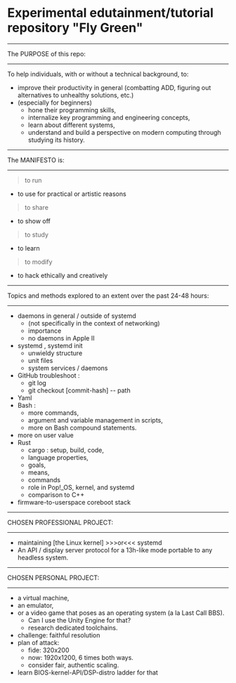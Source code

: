 # Experimental edutainment/tutorial repository "Fly Green"

__________________________________________________________________________
The PURPOSE of this repo:
__________________________________________________________________________

To help individuals, with or without a technical background, to: 
- improve their productivity in general (combatting ADD, figuring out
  alternatives to unhealthy solutions, etc.) 
- (especially for beginners)
  - hone their programming skills,
  - internalize key programming and engineering concepts,
  - learn about different systems,
  - understand and build a perspective on modern computing through studying
    its history. 

__________________________________________________________________________
The MANIFESTO is:
__________________________________________________________________________

> to run
  - to use for practical or artistic reasons
> to share
  - to show off
> to study
  - to learn
> to modify
  - to hack ethically and creatively

__________________________________________________________________________
Topics and methods explored to an extent over the past 24-48 hours:
__________________________________________________________________________

- daemons in general / outside of systemd
  - (not specifically in the context of networking)
  - importance 
  - no daemons in Apple II 
- systemd , systemd init
  - unwieldy structure
  - unit files
  - system services / daemons 
- GitHub troubleshoot :
  - git log 
  - git checkout [commit-hash] -- path
- Yaml
- Bash :
  - more commands,
  - argument and variable management in scripts, 
  - more on Bash compound statements. 
- more on user value
- Rust
  - cargo : setup, build, code,
  - language properties,
  - goals,
  - means,
  - commands
  - role in Pop!_OS, kernel, and systemd
  - comparison to C++
- firmware-to-userspace coreboot stack
__________________________________________________________________________
CHOSEN PROFESSIONAL PROJECT:
__________________________________________________________________________

- maintaining [the Linux kernel] >>>or<<< systemd
- An API / display server protocol for a 13h-like mode portable to any headless system. 
__________________________________________________________________________
CHOSEN PERSONAL PROJECT:
__________________________________________________________________________

- a virtual machine,
- an emulator,
- or a video game that poses as an operating system (a la Last Call BBS).
  - Can I use the Unity Engine for that?
  - research dedicated toolchains. 
- challenge: faithful resolution
- plan of attack:
  - fide: 320x200
  - now: 1920x1200, 6 times both ways.
  - consider fair, authentic scaling. 
- learn BIOS-kernel-API/DSP-distro ladder for that 

